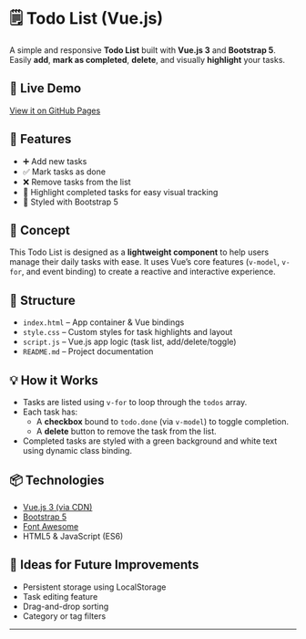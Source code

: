 # 🗒️ Todo List (Vue.js)

A simple and responsive **Todo List** built with **Vue.js 3** and **Bootstrap 5**.  
Easily **add**, **mark as completed**, **delete**, and visually **highlight** your tasks.

## 🚀 Live Demo
[View it on GitHub Pages](https://ynbxs.github.io/todo-list-vue/) 

## 🔧 Features
- ➕ Add new tasks
- ✅ Mark tasks as done
- ❌ Remove tasks from the list
- 🌟 Highlight completed tasks for easy visual tracking
- 🎨 Styled with Bootstrap 5

## 🧠 Concept
This Todo List is designed as a **lightweight component** to help users manage their daily tasks with ease. It uses Vue’s core features (`v-model`, `v-for`, and event binding) to create a reactive and interactive experience.

## 🧩 Structure
- `index.html` – App container & Vue bindings
- `style.css` – Custom styles for task highlights and layout
- `script.js` – Vue.js app logic (task list, add/delete/toggle)
- `README.md` – Project documentation

## 💡 How it Works
- Tasks are listed using `v-for` to loop through the `todos` array.
- Each task has:
  - A **checkbox** bound to `todo.done` (via `v-model`) to toggle completion.
  - A **delete** button to remove the task from the list.
- Completed tasks are styled with a green background and white text using dynamic class binding.

## 📦 Technologies
- [Vue.js 3 (via CDN)](https://vuejs.org/)
- [Bootstrap 5](https://getbootstrap.com/)
- [Font Awesome](https://fontawesome.com/)
- HTML5 & JavaScript (ES6)

## 📌 Ideas for Future Improvements
- Persistent storage using LocalStorage
- Task editing feature
- Drag-and-drop sorting
- Category or tag filters

---
